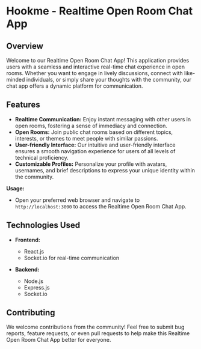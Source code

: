 # Hookme - Realtime Open Room Chat App

## Overview
Welcome to our Realtime Open Room Chat App! This application provides users with a seamless and interactive real-time chat experience in open rooms. Whether you want to engage in lively discussions, connect with like-minded individuals, or simply share your thoughts with the community, our chat app offers a dynamic platform for communication.

## Features
- **Realtime Communication:** Enjoy instant messaging with other users in open rooms, fostering a sense of immediacy and connection.
- **Open Rooms:** Join public chat rooms based on different topics, interests, or themes to meet people with similar passions.
- **User-friendly Interface:** Our intuitive and user-friendly interface ensures a smooth navigation experience for users of all levels of technical proficiency.
- **Customizable Profiles:** Personalize your profile with avatars, usernames, and brief descriptions to express your unique identity within the community.

**Usage:**
   - Open your preferred web browser and navigate to `http://localhost:3000` to access the Realtime Open Room Chat App.

## Technologies Used
- **Frontend:**
  - React.js
  - Socket.io for real-time communication
  
- **Backend:**
  - Node.js
  - Express.js
  - Socket.io

## Contributing
We welcome contributions from the community! Feel free to submit bug reports, feature requests, or even pull requests to help make this Realtime Open Room Chat App better for everyone.
